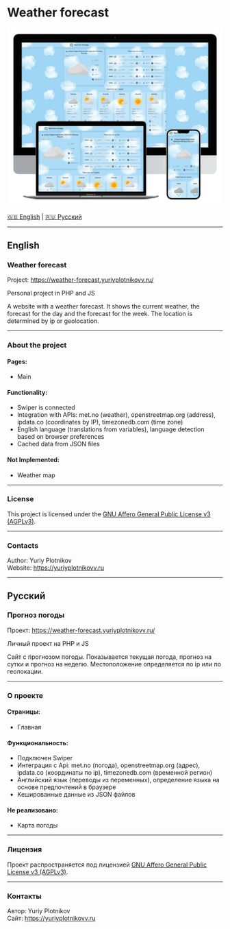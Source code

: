 # Weather forecast

<img src=".info/poster.webp" alt="Poster" width="600" />

[🇬🇧 English](#english) | [🇷🇺 Русский](#русский)

---

## English

### Weather forecast

Project: https://weather-forecast.yuriyplotnikovv.ru/

Personal project in PHP and JS

A website with a weather forecast. It shows the current weather, the forecast for the day and the forecast for the week. The location is determined by ip or geolocation.

---

### About the project

#### Pages:

- Main

#### Functionality:

- Swiper is connected
- Integration with APIs: met.no (weather), openstreetmap.org (address), ipdata.co (coordinates by IP), timezonedb.com (time zone)
- English language (translations from variables), language detection based on browser preferences
- Cached data from JSON files

#### Not Implemented:

- Weather map

---

### License

This project is licensed under the [GNU Affero General Public License v3 (AGPLv3)](https://www.gnu.org/licenses/agpl-3.0.html).

---

### Contacts

Author: Yuriy Plotnikov  
Website: https://yuriyplotnikovv.ru  

---

## Русский

### Прогноз погоды

Проект: https://weather-forecast.yuriyplotnikovv.ru/

Личный проект на PHP и JS

Сайт с прогнозом погоды. Показывается текущая погода, прогноз на сутки и прогноз на неделю. Местоположение определяется по ip или по геолокации.

---

### О проекте

#### Страницы:

- Главная

#### Функциональность:

- Подключен Swiper
- Интеграция с Api: met.no (погода), openstreetmap.org (адрес), ipdata.co (координаты по ip), timezonedb.com (временной регион)
- Английский язык (переводы из переменных), определение языка на основе предпочтений в браузере
- Кешированные данные из JSON файлов

#### Не реализовано:

- Карта погоды

---

### Лицензия

Проект распространяется под лицензией [GNU Affero General Public License v3 (AGPLv3)](https://www.gnu.org/licenses/agpl-3.0.html).

---

### Контакты

Автор: Yuriy Plotnikov  
Сайт: https://yuriyplotnikovv.ru  
